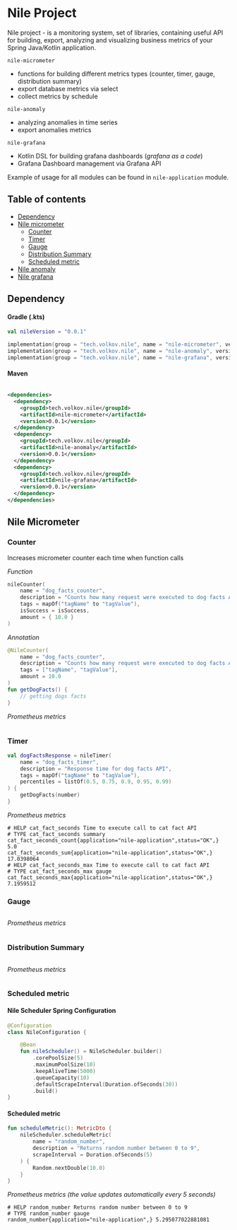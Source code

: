 # Nile Project

Nile project - is a monitoring system, set of libraries, containing useful API for building, export, analyzing and visualizing business metrics of your Spring Java/Kotlin application. 

`nile-micrometer`
  - functions for building different metrics types (counter, timer, gauge, distribution summary)
  - export database metrics via select
  - collect metrics by schedule

`nile-anomaly`
  - analyzing anomalies in time series
  - export anomalies metrics 

`nile-grafana`
  - Kotlin DSL for building grafana dashboards (*grafana as a code*)
  - Grafana Dashboard management via Grafana API

Example of usage for all modules can be found in `nile-application` module.

## Table of contents

- [Dependency](#Dependency)
- [Nile micrometer](#nile-micrometer)
    - [Counter](#nile-micrometer-counter)
    - [Timer](#nile-micrometer-timer)
    - [Gauge](#nile-micrometer-gauge)
    - [Distribution Summary](#nile-micrometer-distribution-summary)
    - [Scheduled metric](#nile-micrometer-scheduled-metric)
- [Nile anomaly](#nile-anomaly)
- [Nile grafana](#nile-grafana)

## Dependency

#### Gradle (.kts)

```kotlin
val nileVersion = "0.0.1"

implementation(group = "tech.volkov.nile", name = "nile-micrometer", version = nileVersion)
implementation(group = "tech.volkov.nile", name = "nile-anomaly", version = nileVersion)
implementation(group = "tech.volkov.nile", name = "nile-grafana", version = nileVersion)
```

#### Maven

```xml

<dependencies>
  <dependency>
    <groupId>tech.volkov.nile</groupId>
    <artifactId>nile-micrometer</artifactId>
    <version>0.0.1</version>
  </dependency>
  <dependency>
    <groupId>tech.volkov.nile</groupId>
    <artifactId>nile-anomaly</artifactId>
    <version>0.0.1</version>
  </dependency>
  <dependency>
    <groupId>tech.volkov.nile</groupId>
    <artifactId>nile-grafana</artifactId>
    <version>0.0.1</version>
  </dependency>
</dependencies>
```

<a name="nile-micrometer"></a>
## Nile Micrometer

<a name="nile-micrometer-counter"></a>
### Counter

Increases micrometer counter each time when function calls  

*Function*

```kotlin
nileCounter(
    name = "dog_facts_counter",
    description = "Counts how many request were executed to dog facts API",
    tags = mapOf("tagName" to "tagValue"),
    isSuccess = isSuccess,
    amount = { 10.0 }
)
```

*Annotation*

```kotlin
@NileCounter(
    name = "dog_facts_counter",
    description = "Counts how many request were executed to dog facts API",
    tags = ["tagName", "tagValue"],
    amount = 10.0
)
fun getDogFacts() {
    // getting dogs facts
}
```

*Prometheus metrics*

```

```

<a name="nile-micrometer-timer"></a>
### Timer

```kotlin
val dogFactsResponse = nileTimer(
    name = "dog_facts_timer",
    description = "Response time for dog facts API",
    tags = mapOf("tagName" to "tagValue"),
    percentiles = listOf(0.5, 0.75, 0.9, 0.95, 0.99)
) {    
    getDogFacts(number)
}
```

*Prometheus metrics*

```
# HELP cat_fact_seconds Time to execute call to cat fact API
# TYPE cat_fact_seconds summary
cat_fact_seconds_count{application="nile-application",status="OK",} 5.0
cat_fact_seconds_sum{application="nile-application",status="OK",} 17.0398064
# HELP cat_fact_seconds_max Time to execute call to cat fact API
# TYPE cat_fact_seconds_max gauge
cat_fact_seconds_max{application="nile-application",status="OK",} 7.1959512
```

<a name="nile-micrometer-gauge"></a>
### Gauge

```kotlin

```

*Prometheus metrics*

```

```

<a name="nile-micrometer-distribution-summary"></a>
### Distribution Summary

```kotlin

```

*Prometheus metrics*

```

```

<a name="nile-micrometer-scheduled-metric"></a>
### Scheduled metric

#### Nile Scheduler Spring Configuration
```kotlin
@Configuration
class NileConfiguration {

    @Bean
    fun nileScheduler() = NileScheduler.builder()
        .corePoolSize(5)
        .maximumPoolSize(10)
        .keepAliveTime(5000)
        .queueCapacity(10)
        .defaultScrapeInterval(Duration.ofSeconds(30))
        .build()
}
```

#### Scheduled metric

```kotlin
fun scheduleMetric(): MetricDto {
    nileScheduler.scheduleMetric(
        name = "random_number",
        description = "Returns random number between 0 to 9",
        scrapeInterval = Duration.ofSeconds(5)
    ) {
        Random.nextDouble(10.0)
    }
}
```

*Prometheus metrics (the value updates automatically every 5 seconds)*

```
# HELP random_number Returns random number between 0 to 9
# TYPE random_number gauge
random_number{application="nile-application",} 5.295077022881081
```
